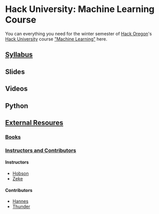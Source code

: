 # Hack University: Machine Learning Course

You can everything you need for the winter semester of [Hack Oregon](http://www.hackoregon.org/)'s
[Hack University](http://www.hackoregon.org/hack-university/) course 
["Machine Learning"](http://www.hackoregon.org/database-cohort) here.

## [Syllabus](syllabus.md)

## Slides

## Videos

## Python

## [External Resoures](resources.md)

### [Books](books.md)

### [Instructors and Contributors](contributors.md)

#### Instructors

- [Hobson](hobsonlane.com)
- [Zeke](ze6ke.com)

#### Contributors

- [Hannes](hanneshapke.github.io)
- [Thunder](thundershiviah@github.io)

